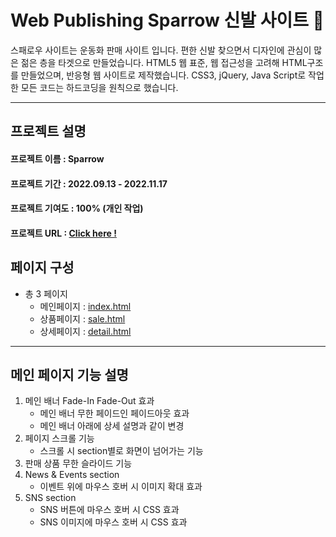 # **Web Publishing** Sparrow 신발 사이트 🙂

스패로우 사이트는 운동화 판매 사이트 입니다. 편한 신발 찾으면서 디자인에 관심이 많은 젊은 층을 타겟으로 만들었습니다.
HTML5 웹 표준, 웹 접근성을 고려해 HTML구조를 만들었으며, 반응형 웹 사이트로 제작했습니다.
CSS3, jQuery, Java Script로 작업한 모든 코드는 하드코딩을 원칙으로 했습니다.

---

## **프로젝트 설명**

#### 프로젝트 이름 : Sparrow

#### 프로젝트 기간 : 2022.09.13 - 2022.11.17

#### 프로젝트 기여도 : 100% (개인 작업)

#### 프로젝트 URL : [Click here !](https://yoonsungah.github.io/web-publishing-sparrow/)

## **페이지 구성**

- 총 3 페이지
  - 메인페이지 : [index.html](https://yoonsungah.github.io/web-publishing-sparrow/)
  - 상품페이지 : [sale.html](https://yoonsungah.github.io/web-publishing-sparrow/sale.html)
  - 상세페이지 : [detail.html](https://yoonsungah.github.io/web-publishing-sparrow/detail.html)

---

## **메인 페이지 기능 설명**

1. 메인 배너 Fade-In Fade-Out 효과
   - 메인 배너 무한 페이드인 페이드아웃 효과
   - 메인 배너 아래에 상세 설명과 같이 변경
2. 페이지 스크롤 기능
   - 스크롤 시 section별로 화면이 넘어가는 기능
3. 판매 상품 무한 슬라이드 기능
4. News & Events section
   - 이벤트 위에 마우스 호버 시 이미지 확대 효과
5. SNS section
   - SNS 버튼에 마우스 호버 시 CSS 효과
   - SNS 이미지에 마우스 호버 시 CSS 효과
